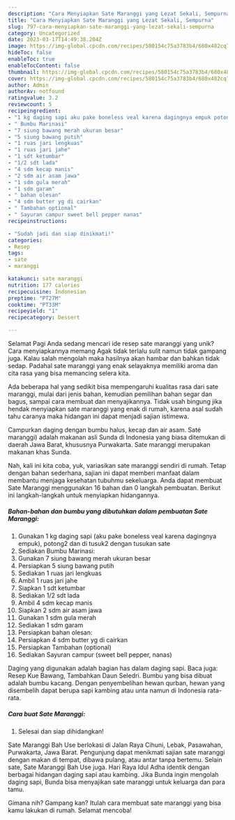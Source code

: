 ```yaml
---
description: "Cara Menyiapkan Sate Maranggi yang Lezat Sekali, Sempurna"
title: "Cara Menyiapkan Sate Maranggi yang Lezat Sekali, Sempurna"
slug: 797-cara-menyiapkan-sate-maranggi-yang-lezat-sekali-sempurna
category: Uncategorized
date: 2023-03-17T14:49:38.204Z
image: https://img-global.cpcdn.com/recipes/580154c75a3783b4/680x482cq70/sate-maranggi-foto-resep-utama.jpg
hideToc: false
enableToc: true
enableTocContent: false
thumbnail: https://img-global.cpcdn.com/recipes/580154c75a3783b4/680x482cq70/sate-maranggi-foto-resep-utama.jpg
cover: https://img-global.cpcdn.com/recipes/580154c75a3783b4/680x482cq70/sate-maranggi-foto-resep-utama.jpg
author: Admin
authorAv: notfound
ratingvalue: 3.2
reviewcount: 5
recipeingredient:
- "1 kg daging sapi aku pake boneless veal karena dagingnya empuk potong2 dan di tusuk2 dengan tusukan sate"
- " Bumbu Marinasi"
- "7 siung bawang merah ukuran besar"
- "5 siung bawang putih"
- "1 ruas jari lengkuas"
- "1 ruas jari jahe"
- "1 sdt ketumbar"
- "1/2 sdt lada"
- "4 sdm kecap manis"
- "2 sdm air asam jawa"
- "1 sdm gula merah"
- "1 sdm garam"
- " bahan olesan"
- "4 sdm butter yg di cairkan"
- " Tambahan optional"
- " Sayuran campur sweet bell pepper nanas"
recipeinstructions:

- "Sudah jadi dan siap dinikmati!"
categories:
- Resep
tags:
- sate
- maranggi

katakunci: sate maranggi 
nutrition: 177 calories
recipecuisine: Indonesian
preptime: "PT27M"
cooktime: "PT33M"
recipeyield: "1"
recipecategory: Dessert

---
```



Selamat Pagi Anda sedang mencari ide resep sate maranggi yang unik? Cara menyiapkannya memang Agak tidak terlalu sulit namun tidak gampang juga. Kalau salah mengolah maka hasilnya akan hambar dan bahkan tidak sedap. Padahal sate maranggi yang enak selayaknya memiliki aroma dan cita rasa yang bisa memancing selera kita.


Ada beberapa hal yang sedikit bisa mempengaruhi kualitas rasa dari sate maranggi, mulai dari jenis bahan, kemudian pemilihan bahan segar dan bagus, sampai cara membuat dan menyajikannya. Tidak usah bingung jika hendak menyiapkan sate maranggi yang enak di rumah, karena asal sudah tahu caranya maka hidangan ini dapat menjadi sajian istimewa.

Campurkan daging dengan bumbu halus, kecap dan air asam. Saté maranggi) adalah makanan asli Sunda di Indonesia yang biasa ditemukan di daerah Jawa Barat, khususnya Purwakarta. Sate maranggi merupakan makanan khas Sunda.


Nah, kali ini kita coba, yuk, variasikan sate maranggi sendiri di rumah. Tetap dengan bahan sederhana, sajian ini dapat memberi manfaat dalam membantu menjaga kesehatan tubuhmu sekeluarga. Anda dapat membuat Sate Maranggi menggunakan 16 bahan dan 0 langkah pembuatan. Berikut ini langkah-langkah untuk menyiapkan hidangannya.

<!--inarticleads1-->

##### Bahan-bahan dan bumbu yang dibutuhkan dalam pembuatan Sate Maranggi:

1. Gunakan 1 kg daging sapi (aku pake boneless veal karena dagingnya empuk), potong2 dan di tusuk2 dengan tusukan sate
1. Sediakan  Bumbu Marinasi:
1. Gunakan 7 siung bawang merah ukuran besar
1. Persiapkan 5 siung bawang putih
1. Sediakan 1 ruas jari lengkuas
1. Ambil 1 ruas jari jahe
1. Siapkan 1 sdt ketumbar
1. Sediakan 1/2 sdt lada
1. Ambil 4 sdm kecap manis
1. Siapkan 2 sdm air asam jawa
1. Gunakan 1 sdm gula merah
1. Sediakan 1 sdm garam
1. Persiapkan  bahan olesan:
1. Persiapkan 4 sdm butter yg di cairkan
1. Persiapkan  Tambahan (optional)
1. Sediakan  Sayuran campur (sweet bell pepper, nanas)


Daging yang digunakan adalah bagian has dalam daging sapi. Baca juga: Resep Kue Bawang, Tambahkan Daun Seledri. Bumbu yang bisa dibuat adalah bumbu kacang. Dengan penyembelihan hewan qurban, hewan yang disembelih dapat berupa sapi kambing atau unta namun di Indonesia rata-rata. 

<!--inarticleads2-->

##### Cara buat Sate Maranggi:


1. Selesai dan siap dihidangkan!

Sate Maranggi Bah Use berlokasi di Jalan Raya Cihuni, Lebak, Pasawahan, Purwakarta, Jawa Barat. Pengunjung dapat menikmati sajian sate maranggi dengan makan di tempat, dibawa pulang, atau antar tanpa bertemu. Selain sate, Sate Maranggi Bah Use juga. Hari Raya Idul Adha identik dengan berbagai hidangan daging sapi atau kambing. Jika Bunda ingin mengolah daging sapi, Bunda bisa menyajikan sate maranggi untuk keluarga dan para tamu. 

Gimana nih? Gampang kan? Itulah cara membuat sate maranggi yang bisa kamu lakukan di rumah. Selamat mencoba!
